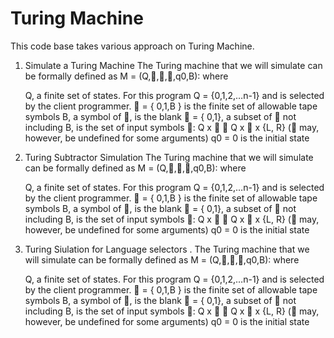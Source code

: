 # Turing Machine
  This code base takes various approach on Turing Machine.
  
  1. Simulate a Turing Machine
     The Turing machine that we will simulate can be formally defined as M = (Q,,,,q0,B): where

	   Q, a finite set of states. For this program Q = {0,1,2,…n-1} and is selected 
          by the client programmer.
	    = { 0,1,B } is the finite set of allowable tape symbols
           B, a symbol of , is the blank
      = { 0,1}, a subset of  not including B, is the set of input symbols
     : Q x    Q x  x {L, R} ( may, however, be undefined for some 
        arguments)
    	q0 = 0 is the initial state  

2. Turing Subtractor Simulation
    The Turing machine that we will simulate can be formally defined as M = (Q,,,,q0,B): where

	  Q, a finite set of states. For this program Q = {0,1,2,…n-1} and is selected 
          by the client programmer.
	   = { 0,1,B } is the finite set of allowable tape symbols
    B, a symbol of , is the blank
     = { 0,1}, a subset of  not including B, is the set of input symbols
    : Q x    Q x  x {L, R} ( may, however, be undefined for some 
        arguments)
  	q0 = 0 is the initial state  
    
 3. Turing Siulation for Language selectors .
    The Turing machine that we will simulate can be formally defined as M = (Q,,,,q0,B): where

	Q, a finite set of states. For this program Q = {0,1,2,…n-1} and is selected 
          by the client programmer.
	   = { 0,1,B } is the finite set of allowable tape symbols
        B, a symbol of , is the blank
     = { 0,1}, a subset of  not including B, is the set of input symbols
    : Q x    Q x  x {L, R} ( may, however, be undefined for some 
        arguments)
	  q0 = 0 is the initial state  

